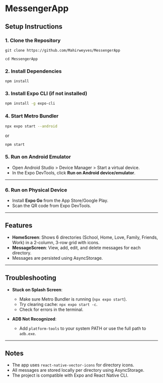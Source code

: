 # MessengerApp

## Setup Instructions

### 1. **Clone the Repository**
```
git clone https://github.com/Mahirweyves/MessengerApp

cd MessengerApp
```

### 2. **Install Dependencies**
```
npm install
```

### 3. **Install Expo CLI (if not installed)**
```sh
npm install -g expo-cli
```

### 4. **Start Metro Bundler**
```sh
npx expo start --android
```
or
```sh
npm start
```

### 5. **Run on Android Emulator**
- Open Android Studio > Device Manager > Start a virtual device.
- In the Expo DevTools, click **Run on Android device/emulator**.
---

### 6. **Run on Physical Device**
- Install **Expo Go** from the App Store/Google Play.
- Scan the QR code from Expo DevTools.

---

## Features

- **HomeScreen**: Shows 6 directories (School, Home, Love, Family, Friends, Work) in a 2-column, 3-row grid with icons.
- **MessageScreen**: View, add, edit, and delete messages for each directory.
- Messages are persisted using AsyncStorage.

---

## Troubleshooting

- **Stuck on Splash Screen**:  
  - Make sure Metro Bundler is running (`npx expo start`).
  - Try clearing cache: `npx expo start -c`.
  - Check for errors in the terminal.

- **ADB Not Recognized**:  
  - Add `platform-tools` to your system PATH or use the full path to `adb.exe`.

---

## Notes

- The app uses `react-native-vector-icons` for directory icons.
- All messages are stored locally per directory using AsyncStorage.
- The project is compatible with Expo and React Native CLI.
